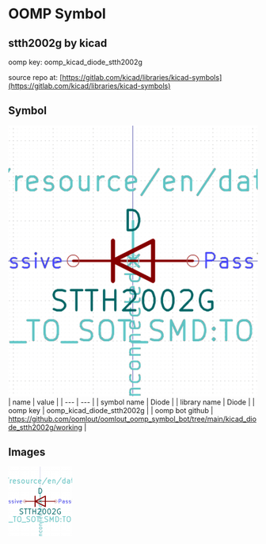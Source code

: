 # OOMP Symbol  
## stth2002g  by kicad  
  
oomp key: oomp_kicad_diode_stth2002g  
  
source repo at: [https://gitlab.com/kicad/libraries/kicad-symbols](https://gitlab.com/kicad/libraries/kicad-symbols)  
## Symbol  
  
[![working.png](working_600.png)](working.png)  
| name | value | 
| --- | --- | 
| symbol name | Diode | 
| library name | Diode | 
| oomp key | oomp_kicad_diode_stth2002g | 
| oomp bot github | https://github.com/oomlout/oomlout_oomp_symbol_bot/tree/main/kicad_diode_stth2002g/working | 
## Images  
  
[![working.png](working_140.png)](working.png)  
